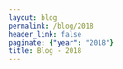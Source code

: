 ```yaml
---
layout: blog
permalink: /blog/2018
header_link: false
paginate: {"year": "2018"}
title: Blog - 2018
---
```

